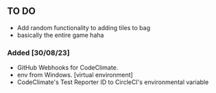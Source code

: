 ## TO DO
- Add random functionality to adding tiles to bag
- basically the entire game haha

### Added [30/08/23]
- GitHub Webhooks for CodeClimate.
- env from Windows. [virtual environment]
- CodeClimate's Test Reporter ID to CircleCI's environmental variable 
